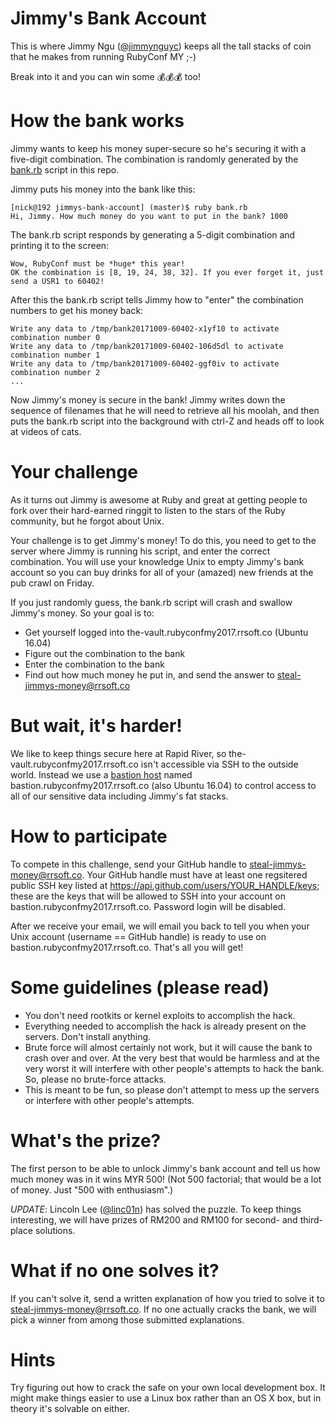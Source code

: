 # Jimmy's Bank Account

This is where Jimmy Ngu ([@jimmynguyc](https://github.com/jimmynguyc))  keeps all the tall stacks of coin that he makes from running RubyConf MY ;-)

Break into it and you can win some 💰💰💰 too!

# How the bank works

Jimmy wants to keep his money super-secure so he's securing it with a five-digit combination. The combination is randomly generated by the [bank.rb](bank.rb) script in this repo.

Jimmy puts his money into the bank like this:

    [nick@192 jimmys-bank-account] (master)$ ruby bank.rb
    Hi, Jimmy. How much money do you want to put in the bank? 1000

The bank.rb script responds by generating a 5-digit combination and printing it to the screen:

    Wow, RubyConf must be *huge* this year!
    OK the combination is [8, 19, 24, 38, 32]. If you ever forget it, just send a USR1 to 60402!

After this the bank.rb script tells Jimmy how to "enter" the combination numbers to get his money back:

    Write any data to /tmp/bank20171009-60402-x1yf10 to activate combination number 0
    Write any data to /tmp/bank20171009-60402-106d5dl to activate combination number 1
    Write any data to /tmp/bank20171009-60402-ggf0iv to activate combination number 2
    ...

Now Jimmy's money is secure in the bank! Jimmy writes down the sequence of filenames that he will need to retrieve all his moolah, and then puts the bank.rb script into the background with ctrl-Z and heads off to look at videos of cats.

# Your challenge

As it turns out Jimmy is awesome at Ruby and great at getting people to fork over their hard-earned ringgit to listen to the stars of the Ruby community, but he forgot about Unix.

Your challenge is to get Jimmy's money! To do this, you need to get to the server where Jimmy is running his script, and enter the correct combination.  You will use your knowledge Unix to empty Jimmy's bank account so you can buy drinks for all of your (amazed) new friends at the pub crawl on Friday.

If you just randomly guess, the bank.rb script will crash and swallow Jimmy's money. So your goal is to:

* Get yourself logged into the-vault.rubyconfmy2017.rrsoft.co (Ubuntu 16.04)
* Figure out the combination to the bank
* Enter the combination to the bank
* Find out how much money he put in, and send the answer to steal-jimmys-money@rrsoft.co

# But wait, it's harder!

We like to keep things secure here at Rapid River, so the-vault.rubyconfmy2017.rrsoft.co isn't accessible via SSH to the outside world. Instead we use a [bastion host](https://en.wikipedia.org/wiki/Bastion_host) named bastion.rubyconfmy2017.rrsoft.co (also Ubuntu 16.04) to control access to all of our sensitive data including Jimmy's fat stacks.

# How to participate

To compete in this challenge, send your GitHub handle to steal-jimmys-money@rrsoft.co. Your GitHub handle must have at least one regsitered public SSH key listed at https://api.github.com/users/YOUR_HANDLE/keys; these are the keys that will be allowed to SSH into your account on bastion.rubyconfmy2017.rrsoft.co. Password login will be disabled.

After we receive your email, we will email you back to tell you when your Unix account (username == GitHub handle) is ready to use on bastion.rubyconfmy2017.rrsoft.co. That's all you will get!

# Some guidelines (please read)

- You don't need rootkits or kernel exploits to accomplish the hack.
- Everything needed to accomplish the hack is already present on the servers. Don't install anything.
- Brute force will almost certainly not work, but it will cause the bank to crash over and over. At the very best that would be harmless and at the very worst it will interfere with other people's attempts to hack the bank. So, please no brute-force attacks.
- This is meant to be fun, so please don't attempt to mess up the servers or interfere with other people's attempts.

# What's the prize?

The first person to be able to unlock Jimmy's bank account and tell us how much money was in it wins MYR 500! (Not 500 factorial; that would be a lot of money. Just "500 with enthusiasm".)

*UPDATE*: Lincoln Lee ([@linc01n](https://github.com/linc01n)) has solved the puzzle. To keep things interesting, we will have prizes of RM200 and RM100 for second- and third-place solutions.

# What if no one solves it?

If you can't solve it, send a written explanation of how you tried to solve it to steal-jimmys-money@rrsoft.co. If no one actually cracks the bank, we will pick a winner from among those submitted explanations.

# Hints

Try figuring out how to crack the safe on your own local development box. It might make things easier to use a Linux box rather than an OS X box, but in theory it's solvable on either.
